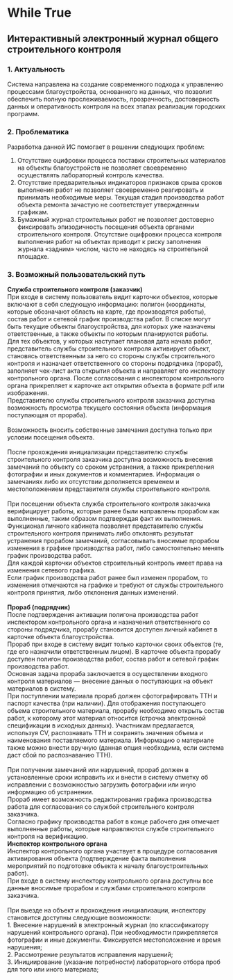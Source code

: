 # While True
## Интерактивный электронный журнал общего строительного контроля
### 1. Актуальность
Система направлена на создание современного подхода к управлению процессами благоустройства, основанного на данных, что позволит обеспечить полную прослеживаемость, прозрачность, достоверность данных и оперативность контроля на всех этапах реализации городских программ.

### 2. Проблематика 
Разработка данной ИС помогает в решении  следующих проблем:
1. Отсутствие оцифровки процесса поставки строительных материалов на объекты благоустройств не позволяет своевременно осуществлять лабораторный контроль качества.
2. Отсутствие предварительных индикаторов признаков срыва сроков выполнения работ не позволяет своевременно реагировать и принимать необходимые меры. Текущая стадия производства работ объекта ремонта зачастую не соответствует утвержденным графикам.
3. Бумажный журнал строительных работ не позволяет достоверно фиксировать эпизодичность посещения объекта органами строительного контроля. Отсутствие оцифровки процесса контроля выполнения работ на объектах приводит к риску заполнения журнала «задним» числом, часто не находясь на строительной площадке.

### 3. Возможный пользовательский путь 
**Служба строительного контроля (заказчик)** 
 <br>При входе в систему пользователь видит карточки объектов, которые включают в 
себя следующую информацию: полигон (координаты, которые обозначают область на 
карте, где производятся работы), состав работ и сетевой график производства работ. 
В списке могут быть текущие объекты благоустройства, для которых уже назначены 
ответственные, а также объекты по которым планируются работы. 
<br> Для тех объектов, у которых наступает плановая дата начала работ, 
представитель службы строительного контроля активирует объект, становясь 
ответственным за него со стороны службы строительного контроля и  назначает 
ответственного со стороны подрядчика (прораб), заполняет чек-лист акта открытия 
объекта и направляет его инспектору контрольного органа. После согласования с 
инспектором контрольного органа прикрепляет к карточке акт открытия объекта в 
формате pdf или изображения. 
<br> Представителю службы строительного контроля заказчика доступна 
возможность просмотра текущего состояния объекта (информация поступающая от 
прораба).   
<br> Возможность вносить собственные замечания доступна только при условии 
посещения объекта.  
<br> После прохождения инициализации представителю службы строительного 
контроля заказчика доступна возможность внесения замечаний по объекту со 
сроком устранения, а также прикрепления  фотографии и иных документов и 
комментариев. Информация о замечаниях либо их отсутствии дополняется временем 
и местоположением представителя службы строительного контроля.  
<br> При посещении объекта служба строительного контроля заказчика верифицирует 
работы, которые ранее были направлены прорабом как выполненные, таким образом 
подтверждая факт их выполнения. 
<br> Функционал личного кабинета позволяет представителю службы строительного 
контроля принимать либо отклонять результат устранения прорабом замечаний, 
согласовывать вносимые прорабом изменения в графике производства работ, либо 
самостоятельно менять график производства работ. 
<br> Для каждой карточки объектов строительный контроль имеет права на изменения 
сетевого графика. 
<br> Если график производства работ ранее был изменен прорабом, то изменения 
отмечаются на графике и требуют от службы строительного контроля принятия, либо 
отклонения данных изменений.  
<br>**Прораб (подрядчик)** 
<br> После подтверждения активации полигона производства работ инспектором 
контрольного органа и назначения ответственного со стороны подрядчика, прорабу 
становится доступен личный кабинет в карточке объекта благоустройства. 
<br> Прораб при входе в систему видит только карточки своих объектов (те, где его 
назначили ответственным лицом). В карточке объекта прорабу доступен полигон 
производства работ, состав работ и сетевой график производства работ. 
<br> Основная задача прораба заключается в осуществлении входного контроля 
материалов — внесение данных о поступающих на объект материалов в систему. 
<br> При поступлении материала прораб должен сфотографировать ТТН и паспорт 
качества (при наличии). Для отображения поступающего объема строительного 
материала, прорабу необходимо открыть состав работ, к которому этот материал 
относится (строчка электронной спецификации в исходных данных). Участникам 
предлагается, используя CV, распознавать ТТН и сохранять значения объема и 
наименования поставляемого материала. Информацию о материале также можно 
внести вручную (данная опция необходима, если система даст сбой по 
распознаванию ТТН).  
<br> При получении замечаний или нарушений, прораб должен в установленные сроки 
исправить их и внести в систему отметку об исправлении с возможностью загрузить 
фотографии или иную информацию об устранении. 
<br> Прораб имеет возможность редактирования графика производства работа для 
согласования со службой строительного контроля заказчика. 
<br> Согласно графику производства работ в конце рабочего дня отмечает 
выполненные работы, которые направляются службе строительного контроля на 
верификацию. 
<br>**Инспектор контрольного органа** 
<br> Инспектор контрольного органа участвует в процедуре согласования 
активирования объекта (подтверждение факта выполнения мероприятий по 
подготовке объекта к началу благоустроительных работ). 
<br> При входе в систему инспектору контрольного органа доступны все данные 
вносимые прорабом и службами строительного контроля заказчика.  
<br> При выезде на объект и прохождения инициализации, инспектору становится 
доступны следующие возможности: 
<br>1. Внесение нарушений в электронный журнал (по классификатору нарушений 
контрольного органа). При необходимости прикрепляется фотографии и иные 
документы. Фиксируется местоположение и время нарушения;
<br>2. Рассмотрение результатов исправления нарушений; 
<br>3. Инициирование (указание потребности) лабораторного отбора проб для того 
или иного материала;





